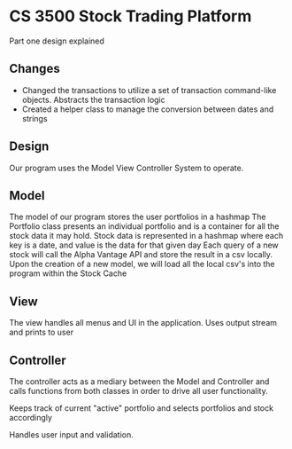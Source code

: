 # CS 3500 Stock Trading Platform

Part one design explained

## Changes

- Changed the transactions to utilize a set of transaction command-like objects. Abstracts the
  transaction logic
- Created a helper class to manage the conversion between dates and strings

## Design

Our program uses the Model View Controller System to operate.

## Model

The model of our program stores the user portfolios in a hashmap
The Portfolio class presents an individual portfolio and is a container for all the
stock data it may hold.
Stock data is represented in a hashmap where each key is a date, and value is the data for that
given day
Each query of a new stock will call the Alpha Vantage API and store the result in a csv locally.
Upon the creation of a new model, we will load all the local csv's into the program within the Stock
Cache

## View

The view handles all menus and UI in the application.
Uses output stream and prints to user

## Controller

The controller acts as a mediary between the Model and Controller and calls functions from
both classes in order to drive all user functionality.

Keeps track of current "active" portfolio and selects portfolios and stock accordingly

Handles user input and validation.
